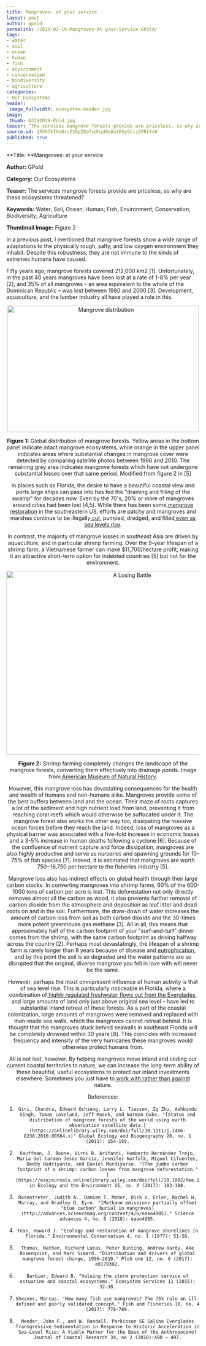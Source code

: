 ```yaml
---
title: Mangroves: at your service
layout: post
author: gpold
permalink: /2019-03-19-Mangroves-At-your-Service-GPold/
tags:
- water
- soil
- ocean
- human
- fish
- environment
- conservation
- biodiversity
- agriculture
categories:
- Our Ecosystems
header:
 image_fullwidth: ecosystem-header.jpg
image:
 thumb: 03192019-Pold.jpg
teaser: “The services mangrove forests provide are priceless, so why are these ecosystems threatened?”
source-id: 1XVK7kTXoOrcZ3OpZ8a7sdHjd0sDalR5ySCizSFRfXx0
published: true
---
```

**Title: **Mangroves: at your service

**Author:** GPold

**Category:** Our Ecosystems

**Teaser:** The services mangrove forests provide are priceless, so why are these ecosystems threatened?

**Keywords:** Water, Soil, Ocean; Human; Fish; Environment; Conservation; Biodiversity; Agriculture

**Thumbnail Image:** Figure 2

 

In a previous post, I mentioned that mangrove forests show a wide range of adaptations to the physically rough, salty, and low oxygen environment they inhabit. Despite this robustness, they are not immune to the kinds of extremes humans have caused.

 

Fifty years ago, mangrove forests covered 212,000 km2 [1]. Unfortunately, in the past 40 years mangroves have been lost at a rate of 1-8% per year [2], and 35% of all mangroves - an area equivalent to the whole of the Dominican Republic – was lost between 1980 and 2000 [3]. Development, aquaculture, and the lumber industry all have played a role in this.

 

 

<center><a data-flickr-embed="true"  href="https://www.flickr.com/photos/139839751@N06/45924676161/in/dateposted-friend/" title="Mangrove distribution"><img src="https://farm5.staticflickr.com/4900/45924676161_c8c64371a2.jpg" width="500" height="330" alt="Mangrove distribution"></a><script async src="//embedr.flickr.com/assets/client-code.js" charset="utf-8"></script><center>

 

**Figure 1:** Global distribution of mangrove forests. Yellow areas in the bottom panel indicate intact mangrove ecosystems, while orange in the upper panel indicates areas where substantial changes in mangrove cover were detected by comparing satellite photos between 1996 and 2010. The remaining grey area indicates mangrove forests which have not undergone substantial losses over that same period. Modified from figure 2 in [5]

 

In places such as Florida, the desire to have a beautiful coastal view and ports large ships can pass into has fed the "draining and filling of the swamp" for decades now. Even by the 70's, 20% or more of mangroves around cities had been lost [4,5]. While there has been some[ mangrove restoration](https://blogs.umass.edu/natsci397a-eross/using-mangroves-to-mitigate-hurricane-damage-to-the-southern-us-coast/) in the southeastern US, efforts are patchy and mangroves and marshes continue to be illegally[ cut](https://www.miamiherald.com/news/local/environment/article25605991.html), pumped, dredged, and filled[ even as sea levels rise](https://www.theguardian.com/us-news/2018/may/02/mangroves-everglades-florida-rising-sea-level).

 

In contrast, the majority of mangrove losses in southeast Asia are driven by aquaculture, and in particular shrimp farming. Over the 9-year lifespan of a shrimp farm, a Vietnamese farmer can make $11,700/hectare profit, making it an attractive short-term option for indebted countries [5] but not for the environment.

 

<center><a data-flickr-embed="true"  href="https://www.flickr.com/photos/seminarsonscience/3638759549/in/album-72157619937936982/" title="A Losing Battle"><img src="https://farm3.staticflickr.com/2422/3638759549_f78a60ed33_z.jpg?zz&#x3D;1" width="640" height="479" alt="A Losing Battle"></a><script async src="//embedr.flickr.com/assets/client-code.js" charset="utf-8"></script><center>

 

**Figure 2:** Shrimp farming completely changes the landscape of the mangrove forests, converting them effectively into drainage ponds. Image from[ American Museum of Natural History](https://www.flickr.com/photos/seminarsonscience/3638759549/in/album-72157619937936982/).

 

However, this mangrove loss has devastating consequences for the health and wealth of humans and non-humans alike. Mangroves provide some of the best buffers between land and the ocean. Their maze of roots captures a lot of the sediment and high nutrient load from land, preventing it from reaching coral reefs which would otherwise be suffocated under it. The mangrove forest also works the other way too, dissipating the massive ocean forces before they reach the land. Indeed, loss of mangroves as a physical barrier was associated with a five-fold increase in economic losses and a 3-5% increase in human deaths following a cyclone [6]. Because of the confluence of nutrient capture and force dissipation, mangroves are also highly productive and serve as nurseries and spawning grounds for 10-75% of fish species [7].  Indeed, it is estimated that mangroves are worth $750-$16,750 per hectare to the fisheries industry [5].

 

Mangrove loss also has indirect effects on global health through their large carbon stocks. In converting mangroves into shrimp farms, 60% of the 600-1000 tons of carbon per acre is lost. This deforestation not only directly removes almost all the carbon as wood, it also prevents further removal of carbon dioxide from the atmosphere and deposition as leaf litter and dead roots on and in the soil. Furthermore, the draw-down of water increases the amount of carbon loss from soil as both carbon dioxide and the 30-times more potent greenhouse gas methane [3]. All in all, this means that approximately half of the carbon footprint of your "surf-and-turf" dinner comes from the shrimp, with the same carbon footprint as driving halfway across the country [2]. Perhaps most devastatingly, the lifespan of a shrimp farm is rarely longer than 9 years because of disease and[ eutrophication](https://oceanservice.noaa.gov/facts/eutrophication.html), and by this point the soil is so degraded and the water patterns are so disrupted that the original, diverse mangrove you fell in love with will never be the same.

 

However, perhaps the most omnipresent influence of human activity is that of sea level rise. This is particularly noticeable in Florida, where a combination of[ highly regulated freshwater flows out from the Everglades](https://www.miamiherald.com/opinion/op-ed/article214247984.html), and large amounts of land only just above original sea level – have led to substantial inland retreat of these forests. As a part of the coastal colonization, large amounts of mangroves were removed and replaced with man-made sea walls, which the mangroves cannot retreat behind. It is thought that the mangroves stuck behind seawalls in southeast Florida will be completely drowned within 30 years [8]. This coincides with increased frequency and intensity of the very hurricanes these mangroves would otherwise protect humans from.

 

All is not lost, however. By helping mangroves move inland and ceding our current coastal territories to nature, we can increase the long-term ability of these beautiful, useful ecosystems to protect our inland investments elsewhere. Sometimes you just have to[ work with rather than against](https://www.nytimes.com/2014/04/13/magazine/how-to-think-like-the-dutch-in-a-post-sandy-world.html) nature.

 

 

References:

 

1.     Giri, Chandra, Edward Ochieng, Larry L. Tieszen, Zq Zhu, Ashbindu Singh, Tomas Loveland, Jeff Masek, and Norman Duke. "[Status and distribution of mangrove forests of the world using earth observation satellite data.](https://onlinelibrary.wiley.com/doi/full/10.1111/j.1466-8238.2010.00584.x)" Global Ecology and Biogeography 20, no. 1 (2011): 154-159.

2.     Kauffman, J. Boone, Virni B. Arifanti, Humberto Hernández Trejo, Maria del Carmen Jesús García, Jennifer Norfolk, Miguel Cifuentes, Deddy Hadriyanto, and Daniel Murdiyarso. "[The jumbo carbon footprint of a shrimp: carbon losses from mangrove deforestation." ](https://esajournals.onlinelibrary.wiley.com/doi/full/10.1002/fee.1482)Frontiers in Ecology and the Environment 15, no. 4 (2017): 183-188.

3.     Rosentreter, Judith A., Damien T. Maher, Dirk V. Erler, Rachel H. Murray, and Bradley D. Eyre. "[Methane emissions partially offset "blue carbon" burial in mangroves](http://advances.sciencemag.org/content/4/6/eaao4985)." Science advances 4, no. 6 (2018): eaao4985.

4.     Teas, Howard J. "Ecology and restoration of mangrove shorelines in Florida." Environmental Conservation 4, no. 1 (1977): 51-58.

5.     Thomas, Nathan, Richard Lucas, Peter Bunting, Andrew Hardy, Ake Rosenqvist, and Marc Simard. "Distribution and drivers of global mangrove forest change, 1996–2010." PloS one 12, no. 6 (2017): e0179302.

6.     Barbier, Edward B. "Valuing the storm protection service of estuarine and coastal ecosystems." Ecosystem Services 11 (2015): 32-38.

7.     Sheaves, Marcus. "How many fish use mangroves? The 75% rule an ill‐defined and poorly validated concept." Fish and Fisheries 18, no. 4 (2017): 778-789.

8.     Meeder, John F., and W. Randall. Parkinson SE Saline Everglades Transgressive Sedimentation in Response to Historic Acceleration in Sea-Level Rise: A Viable Marker for the Base of the Anthropocene? Journal of Coastal Research 34, no 2 (2018):490 – 497.


